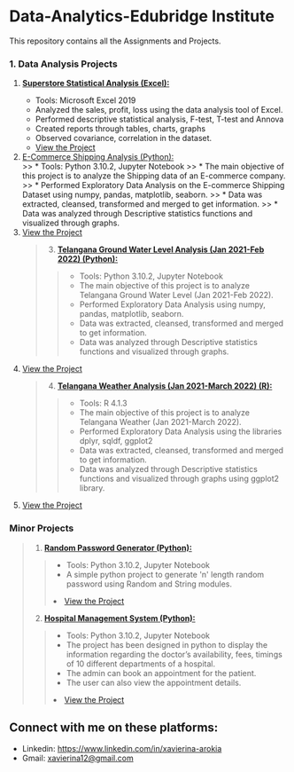 # Data-Analytics-Edubridge Institute
This repository contains all the Assignments and Projects.

### 1. Data Analysis Projects
<ol>
<li> <a href="https://github.com/xavierina12/Data-Analytics/tree/main/Projects/1.%20Data%20Analysis%20Projects/1.%20Superstore%20Statistical%20Analysis%20(Excel)"><b>Superstore Statistical Analysis (Excel):</b></a></li>
  <ul>
    <li> Tools: Microsoft Excel 2019 </li> 
<li>Analyzed the sales, profit, loss using the data analysis tool of Excel.</li> 
<li>Performed descriptive statistical analysis, F-test, T-test and Annova</li>
<li> Created reports through tables, charts, graphs </li>
<li>Observed covariance, correlation in the dataset.</li>
<li><a href="https://github.com/xavierina12/Data-Analytics/tree/main/Projects/1.%20Data%20Analysis%20Projects/1.%20Superstore%20Statistical%20Analysis%20(Excel)">View the Project</a></li>
  </ul>
  
  
  <li><a href="https://github.com/xavierina12/Data-Analytics/tree/main/Projects/1.%20Data%20Analysis%20Projects/2.%20E-Commerce%20Shipping%20Analysis%20(Python)"> E-Commerce Shipping Analysis (Python):</a> </li>
>> * Tools: Python 3.10.2, Jupyter Notebook
>> * The main objective of this project is to analyze the Shipping data of an E-commerce company. 
>> * Performed Exploratory Data Analysis on the E-commerce Shipping Dataset using numpy, pandas, matplotlib, seaborn. 
>> * Data was extracted, cleansed, transformed and merged to get information. 
>> * Data was analyzed through Descriptive statistics functions and visualized through graphs.
  <li><a href="https://github.com/xavierina12/Data-Analytics/tree/main/Projects/1.%20Data%20Analysis%20Projects/2.%20E-Commerce%20Shipping%20Analysis%20(Python)">View the Project</a></li>
  
>3. [**Telangana Ground Water Level Analysis (Jan 2021-Feb 2022) (Python):**](https://github.com/xavierina12/Data-Analytics/tree/main/Projects/Telangana%20Ground%20Water%20Level%20Analysis%20Jan%202021%20-%20Feb%202022) 
>> * Tools: Python 3.10.2, Jupyter Notebook
>> * The main objective of this project is to analyze Telangana Ground Water Level (Jan 2021-Feb 2022). 
>> * Performed Exploratory Data Analysis using numpy, pandas, matplotlib, seaborn. 
>> * Data was extracted, cleansed, transformed and merged to get information. 
>> * Data was analyzed through Descriptive statistics functions and visualized through graphs.
  <li><a href="">View the Project</a></li>
  
>4. [**Telangana Weather Analysis (Jan 2021-March 2022) (R):**](https://github.com/xavierina12/Data-Analytics/tree/main/Projects/Telangana%20Weather%20Analysis%20Jan%202021-March%202022) 
>> * Tools: R 4.1.3
>> * The main objective of this project is to analyze Telangana Weather (Jan 2021-March 2022). 
>> * Performed Exploratory Data Analysis using the libraries dplyr, sqldf, ggplot2
>> * Data was extracted, cleansed, transformed and merged to get information. 
>> * Data was analyzed through Descriptive statistics functions and visualized through graphs using ggplot2 library.
  <li><a href="">View the Project</a></li>
</ol>

### Minor Projects
>1. [**Random Password Generator (Python):**](https://github.com/xavierina12/Data-Analytics/tree/main/Projects/Random%20Password%20Generator) 
>> * Tools: Python 3.10.2, Jupyter Notebook
>> * A simple python project to generate 'n' length random password using Random and String modules. 
>> <li><a href="">View the Project</a></li>
>> 
>2. [**Hospital Management System (Python):**](https://github.com/xavierina12/Data-Analytics/tree/main/Projects/Hospital%20Management%20System) 
>> * Tools: Python 3.10.2, Jupyter Notebook
>> * The project has been designed in python to display the information regarding the doctor’s availability, fees, timings of 10 different departments of a hospital. 
>> * The admin can book an appointment for the patient.
>> * The user can also view the appointment details. 
>> <li><a href="">View the Project</a></li>

## Connect with me on these platforms:
* Linkedin: https://www.linkedin.com/in/xavierina-arokia
* Gmail: xavierina12@gmail.com
